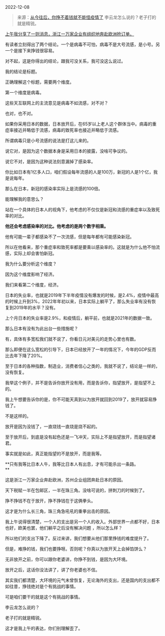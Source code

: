 2022-12-08

> 来源：[从今往后，你挣不着钱就不能怪疫情了](http://mp.weixin.qq.com/s?__biz=MzU3NDc5Nzc0NQ==&mid=2247521396&idx=2&sn=f08dd8e1c72f52195b8019b3f65e44d7&chksm=fd2e36aaca59bfbc7cd23cbea870b2caea75f7a9b27f0a5df08c743e841425ff0dd57b114bfc&scene=27#wechat_redirect)
> 李云龙怎么说的？老子打的就是精锐。

[上午我分享了一则消息，浙江一万家企业有组织地奔赴欧洲抢订单。  
](http://mp.weixin.qq.com/s?__biz=MzU0MjYwNDU2Mw==&mid=2247509096&idx=2&sn=fa02c89403652d8424aa1ca9ab31183b&chksm=fb1ac814cc6d4102e8effba555ad238073f4057eb1a21f518d04bf708c54c77ada41b9cd9ccc&scene=21#wechat_redirect)

有读者立刻得出了两个结论。一个是病毒不可怕，病毒不是大号流感，是小号。另一个是接下来挣钱很容易。  

对不起，这是你得出的结论，跟我可没关系，我可没这么说过。

我的结论是标题。  

正确理解这个标题，需要两个维度。

第一个维度是病毒。

这些天互联网上的主流意见是病毒不如流感，对不对？

也对，也不对。

如果你采用日本的数据，日本放开后，在65岁以上老人这个群体当中。病毒的重症率接近并略低于流感，病毒的致死率也接近并略低于流感。  

所谓病毒只是小号流感的说法是打这儿来的。  

说它对，是因为这个数据本身是采用日本的披露，没啥可争议的。  

说它不对，是因为这种说法刻意漏掉了感染率。  

你比如日本有1亿多人口，咱们假设每年流感的人是100万，新冠的人是1个亿，我是说每年。  

那么在日本，新冠的感染率实际上是流感的100倍。  

能理解我的意思么？  

站在一个具体的日本人的视角下，他考虑的不仅仅是新冠和流感的重症率以及致死率的对比。  

 **他还会考虑感染率的对比。他考虑的是两个数字相乘。**

他有可能一辈子都感染不了一次流感，但是每年都有可能感染新冠。

所以在他看来，那个重症率和致死率都是要乘以感染率的。这就是为什么他不怕流感，实际上却会害怕新冠。

我为什么要分析这个维度？  

因为这个维度影响了经济。

我们来看第二个维度，经济。

日本的失业率，也就是2019年下半年疫情没有爆发的时候，是2.4%，疫情中最高的时候上升到3%，2022年年初以来，日本实际上躺平了，那么失业率有没有恢复到2019年的水平？没有。  

上个月日本的失业率是2.9%，和疫情后，躺平前，也就是2021年的数据一致。

那么日本有没有为此出台一些措施呢？  

有，具体有多宽松我们就不说了，你看日元对美元的走势心里也有数。

那么即便在这么宽松的引导下，日本已经放开了一年的情况下，今年的GDP反而比去年下降了20%。

至于日本的各种指数，制造业，消费者信心之类的，我就不说了，结论是一样的，没有恢复。  

我举这个例子，并不是告诉你放开没有用，而是告诉你，指望放开，是指望不上的。  

我上午想要告诉你的是，你不可能天真到以为放开就回到2019了，放开就容易挣钱了。

不是这样的。  

放开是因为没钱了，一直烧钱一直烧是烧不起的。  

至于放开后，到底是没有起色还是一飞冲天，实际上不是指望放开，而是指望诸君。

事实就是如此，真正能指望的不是放开，而是我等。  

 **只有我等比日本人牛，我等比日本人有出息，才有可能杀出一条路。  
**

这是浙江一万家企业奔赴欧洲，苏州企业组团奔赴日本的原因。

天下税赋一半在包邮区，一半在珠三角。没啥可说的，拼刺刀的时候到了。  

挣不挣钱不在于放开，挣不挣钱在于这俩拳头。  

这才是为什么长三角，珠三角急吼吼的重拳出击的原因。  

我上午说得很清楚，一个人的支出是另一个人的收入。外部世界一点都不好，日本也好，欧美也罢，他们躺平之后没有解决问题 ，所以怎么样？  

所以他们的支出下降了。反过来讲，我们想要从他们那里挣钱的难度提升了。

但是，难挣的钱，我们也要挣呀。否则呢？你真以为放开天上会掉馅饼么？

无非放开之前，你可以跟你老婆讲，你挣不到钱，是因为大环境。  

放开之后，这话你没法讲了，讲了你老婆也不信。

其实我们都清楚，大环境的元气未曾恢复，无论海外的支出，还是国内的支出都不如往昔，挣钱绝对是个有挑战的事情。  

可是咱们要干的就是这个有挑战的事情。  

李云龙怎么说的？

老子打的就是精锐。

这才是我上午的表达，你们别理解歪了。

